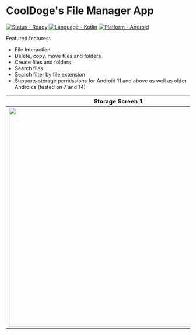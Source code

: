 # CoolDoge's File Manager App
[![Status - Ready](https://img.shields.io/badge/Status-Completed-ffffff)]()
[![Language - Kotlin](https://img.shields.io/badge/Language-Kotlin-2ea44f?logo=Kotlin)](https://)
[![Platform - Android](https://img.shields.io/badge/Platform-Android-2ea44f?logo=Android)](https://)

Featured features:
- File Interaction
- Delete, copy, move files and folders
- Create files and folders
- Search files
- Search filter by file extension
- Supports storage permissions for Android 11 and above as well as older Androids (tested on 7 and 14)

| Storage Screen 1 | Storage Screen 2 | Search Screen |
|:----------:|:------------:|:------------:|
| <img src="https://github.com/user-attachments/assets/3b2542cc-d761-4a52-8fd9-fec973f4c802" height="600" /> | <img src="https://github.com/user-attachments/assets/134ca059-4acf-4ca8-a017-5ddc6b4a940f" height="600" /> | <img src="https://github.com/user-attachments/assets/381f5b33-bbb1-482b-8bd6-145a124a6fc4" height="600" /> |
